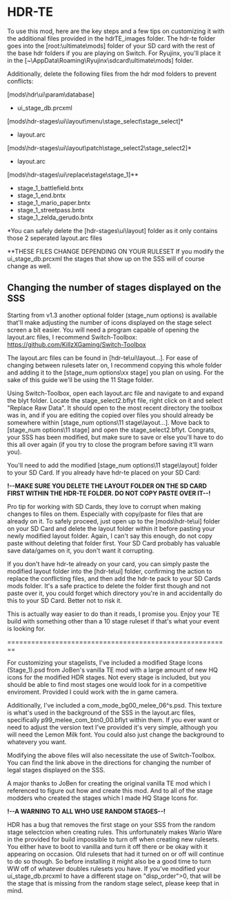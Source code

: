 # HDR-TE

To use this mod, here are the key steps and a few tips on customizing it with the additional files provided in the hdrTE_images folder.
The hdr-te folder goes into the [root:\ultimate\mods] folder of your SD card with the rest of the base hdr folders if you are playing on Switch. For Ryujinx, you'll place it in the [~\AppData\Roaming\Ryujinx\sdcard\ultimate\mods] folder.

Additionally, delete the following files from the hdr mod folders to prevent conflicts:

[mods\hdr\ui\param\database]
- ui_stage_db.prcxml

[mods\hdr-stages\ui\layout\menu\stage_select\stage_select]*
- layout.arc

[mods\hdr-stages\ui\layout\patch\stage_select2\stage_select2]*
- layout.arc

[mods\hdr-stages\ui\replace\stage\stage_1]**
- stage_1_battlefield.bntx
- stage_1_end.bntx
- stage_1_mario_paper.bntx
- stage_1_streetpass.bntx
- stage_1_zelda_gerudo.bntx

*You can safely delete the [hdr-stages\ui\layout] folder as it only contains those 2 seperated layout.arc files

**THESE FILES CHANGE DEPENDING ON YOUR RULESET
If you modify the ui_stage_db.prcxml the stages that show up on the SSS will of course change as well.

## Changing the number of stages displayed on the SSS

Starting from v1.3 another optional folder (stage_num options) is available that'll make adjusting the number of icons displayed on the stage select screen a bit easier.  You will need a program capable of opening
the layout.arc files, I recommend Switch-Toolbox: https://github.com/KillzXGaming/Switch-Toolbox

The layout.arc files can be found in [hdr-te\ui\layout\...]. For ease of changing between rulesets later on, I recommend copying this whole folder and adding it to the [stage_num options\xx stage] you plan on using.
For the sake of this guide we'll be using the 11 Stage folder.

Using Switch-Toolbox, open each layout.arc file and navigate to and expand the blyt folder. Locate the stage_select2.bflyt file, right click on it and select "Replace Raw Data".  It should open to the most recent
directory the toolbox was in, and if you are editing the copied over files you should already be somewhere within [stage_num options\11 stage\layout\...]. Move back to [stage_num options\11 stage] and open the 
stage_select2.bflyt. Congrats, your SSS has been modified, but make sure to save or else you'll have to do this all over again (if you try to close the program before saving it'll warn you).

You'll need to add the modified [stage_num options\11 stage\layout] folder to your SD Card. If you already have hdr-te placed on your SD Card: 

**!--MAKE SURE YOU DELETE THE LAYOUT FOLDER ON THE SD CARD FIRST WITHIN THE HDR-TE FOLDER. DO NOT COPY PASTE OVER IT--!**

Pro tip for working with SD Cards, they love to corrupt when making changes to files on them. Especially with copy/paste for files that are already on it. To safely proceed, just open up to the [mods\hdr-te\ui]
folder on your SD Card and delete the layout folder within it before pasting your newly modified layout folder. Again, I can't say this enough, do not copy paste without deleting that folder first. Your SD Card
probably has valuable save data/games on it, you don't want it corrupting.

If you don't have hdr-te already on your card, you can simply paste the modified layout folder into the [hdr-te\ui] folder, confirming the action to replace the conflicting files, and then add the hdr-te pack to
your SD Cards mods folder. It's a safe practice to delete the folder first though and not paste over it, you could forget which directory you're in and accidentally do this to your SD Card.  Better not to risk it.

This is actually way easier to do than it reads, I promise you. Enjoy your TE build with something other than a 10 stage ruleset if that's what your event is looking for.


========================================================

For customizing your stagelists, I've included a modified Stage Icons (Stage_1).psd from JoBen's vanilla TE mod with a large amount of new HQ icons for the modified HDR stages.
Not every stage is included, but you should be able to find most stages one would look for in a competitive enviroment. Provided I could work with the in game camera.

Additionally, I've included a com_mode_bg00_melee_06^s.psd. This texture is what's used in the background of the SSS in the layout.arc files, specifically p99_melee_com_btn0_00.bflyt within them.
If you ever want or need to adjust the version text I've provided it's very simple, although you will need the Lemon Milk font. You could also just change the background to whatevery you want.

Modifying the above files will also necessitate the use of Switch-Toolbox.  You can find the link above in the directions for changing the number of legal stages displayed on the SSS.

A major thanks to JoBen for creating the original vanilla TE mod which I referenced to figure out how and create this mod. And to all of the stage modders who created the stages which I
made HQ Stage Icons for.

**!--A WARNING TO ALL WHO USE RANDOM STAGES--!**

HDR has a bug that removes the first stage on your SSS from the random stage selectcion when creating rules. This unfortunately makes Wario Ware in the provided for build impossible to turn
off when creating new rulesets. You either have to boot to vanilla and turn it off there or be okay with it appearing on occasion. Old rulesets that had it turned on or off will continue to do so though.
So before installing it might also be a good time to turn WW off of whatever doubles rulesets you have. If you've modified your ui_stage_db.prcxml to have a different stage on "disp_order">0, that will
be the stage that is missing from the random stage select, please keep that in mind.

